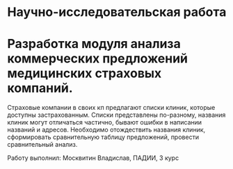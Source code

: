 # Научно-исследовательская работа
# Разработка модуля анализа коммерческих предложений медицинских страховых компаний.
Страховые компании в своих кп предлагают списки клиник, которые доступны застрахованным. Списки представлены по-разному, названия клиник могут отличаться частично, бывают ошибки в написании названий и адресов.
Необходимо отождествить названия клиник, сформировать сравнительную таблицу предложений, провести сравнительный анализ.

Работу выполнил: Москвитин Владислав, ПАДИИ, 3 курс
